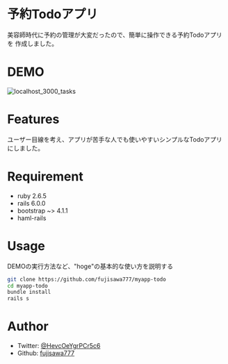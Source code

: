 # 予約Todoアプリ
 
美容師時代に予約の管理が大変だったので、簡単に操作できる予約Todoアプリを
作成しました。

# DEMO
![localhost_3000_tasks](https://user-images.githubusercontent.com/66346129/88950910-4328cf80-d2d0-11ea-98a3-f9aae4046f65.png)

 
# Features
ユーザー目線を考え、アプリが苦手な人でも使いやすいシンプルなTodoアプリにしました。
 
# Requirement
 
 
* ruby 2.6.5
* rails 6.0.0
* bootstrap ~> 4.1.1
* haml-rails

 
# Usage
 
DEMOの実行方法など、"hoge"の基本的な使い方を説明する
 
```bash
git clone https://github.com/fujisawa777/myapp-todo
cd myapp-todo
bundle install
rails s
```
 
# Author
 
- Twitter: [@HevcOeYgrPCr5c6](https://twitter.com/@HevcOeYgrPCr5c6)
- Github: [fujisawa777](https://github.com/fujisawa777)
